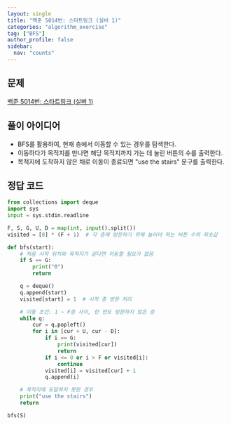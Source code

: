 ```yaml
---
layout: single
title: "백준 5014번: 스타트링크 (실버 1)"
categories: "algorithm_exercise"
tag: ["BFS"]
author_profile: false
sidebar:
  nav: "counts"
---
```


## 문제

[백준 5014번: 스타트링크 (실버 1)](https://www.acmicpc.net/problem/5014)

## 풀이 아이디어

- BFS를 활용하여, 현재 층에서 이동할 수 있는 경우를 탐색한다.
- 이동하다가 목적지를 만나면 해당 목적지까지 가는 데 눌린 버튼의 수를 출력한다.
- 목적지에 도착하지 않은 채로 이동이 종료되면 "use the stairs" 문구를 출력한다.

## 정답 코드

```python
from collections import deque
import sys
input = sys.stdin.readline

F, S, G, U, D = map(int, input().split())
visited = [0] * (F + 1)  # 각 층에 방문하기 위해 눌러야 하는 버튼 수의 최솟값

def bfs(start):
    # 처음 시작 위치와 목적지가 같다면 이동할 필요가 없음
    if S == G:
        print("0")
        return

    q = deque()
    q.append(start)
    visited[start] = 1  # 시작 층 방문 처리

    # 이동 조건: 1 ~ F층 사이, 한 번도 방문하지 않은 층
    while q:
        cur = q.popleft()
        for i in [cur + U, cur - D]:
            if i == G:
                print(visited[cur])
                return
            if i <= 0 or i > F or visited[i]:
                continue
            visited[i] = visited[cur] + 1
            q.append(i)

    # 목적지에 도달하지 못한 경우
    print("use the stairs")
    return

bfs(S)
```
